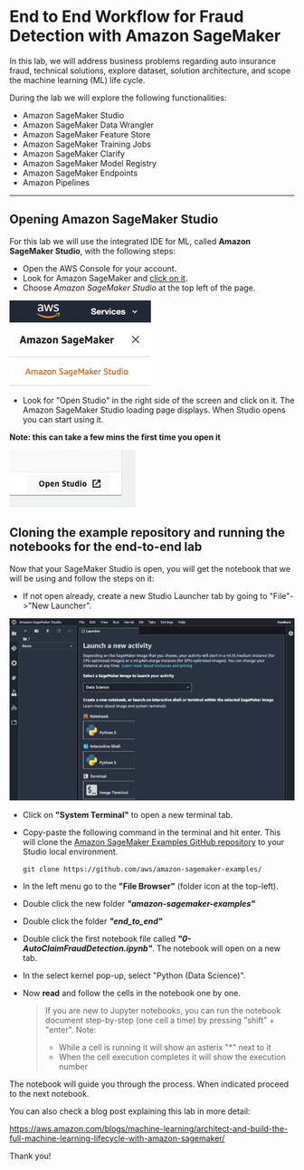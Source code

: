 # End to End Workflow for Fraud Detection with Amazon SageMaker

In this lab, we will address business problems regarding auto insurance fraud, technical solutions, explore dataset, solution architecture, and scope the machine learning (ML) life cycle.

During the lab we will explore the following functionalities:
* Amazon SageMaker Studio
* Amazon SageMaker Data Wrangler
* Amazon SageMaker Feature Store
* Amazon SageMaker Training Jobs
* Amazon SageMaker Clarify
* Amazon SageMaker Model Registry
* Amazon SageMaker Endpoints
* Amazon Pipelines

-----------------

## **Opening Amazon SageMaker Studio**

For this lab we will use the integrated IDE for ML, called **Amazon SageMaker Studio**, with the following steps:
* Open the AWS Console for your account.
* Look for Amazon SageMaker and [click on it](https://eu-west-1.console.aws.amazon.com/sagemaker/home?region=eu-west-1#/landing).
* Choose *Amazon SageMaker Studio* at the top left of the page.

![Amazon Sagemaker Studio](screen2.png)

* Look for "Open Studio" in the right side of the screen and click on it. The Amazon SageMaker Studio loading page displays. When Studio opens you can start using it. 

**Note: this can take a few mins the first time you open it**

![Open Studio](screen1.png)

## **Cloning the example repository and running the notebooks for the end-to-end lab**

Now that your SageMaker Studio is open, you will get the notebook that we will be using and follow the steps on it:
* If not open already, create a new Studio Launcher tab by going to "File"->"New Launcher".

![screen3](screen3.png)

* Click on **"System Terminal"** to open a new terminal tab.
* Copy-paste the following command in the terminal and hit enter. This will clone the [Amazon SageMaker Examples GitHub repository](https://github.com/aws/amazon-sagemaker-examples/) to your Studio local environment.
    ```
    git clone https://github.com/aws/amazon-sagemaker-examples/
    ```

* In the left menu go to the **"File Browser"** (folder icon at the top-left).
* Double click the new folder ***"amazon-sagemaker-examples"***
* Double click the folder ***"end_to_end"***
* Double click the first notebook file called ***"0-AutoClaimFraudDetection.ipynb"***. The notebook will open on a new tab.
* In the select kernel pop-up, select "Python (Data Science)".
* Now **read** and follow the cells in the notebook one by one.
    > If you are new to Jupyter notebooks, you can run the notebook document step-by-step (one cell a time) by pressing "shift" + "enter". Note:
    > * While a cell is running it will show an asterix "*" next to it
    > * When the cell execution completes it will show the execution number

The notebook will guide you through the process. When indicated proceed to the next notebook.

You can also check a blog post explaining this lab in more detail:

https://aws.amazon.com/blogs/machine-learning/architect-and-build-the-full-machine-learning-lifecycle-with-amazon-sagemaker/

Thank you!